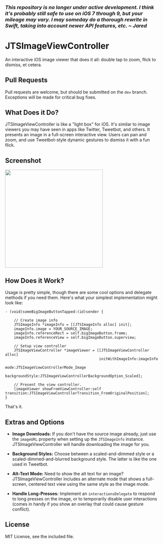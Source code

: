 ### *This repository is no longer under active development. I think it's probably still safe to use on iOS 7 through 9, but your mileage may vary. I may someday do a thorough rewrite in Swift, taking into account newer API features, etc. ~ Jared*

JTSImageViewController
======================

An interactive iOS image viewer that does it all: double tap to zoom, flick to dismiss, et cetera.

## Pull Requests

Pull requests are welcome, but should be submitted on the `dev` branch. Exceptions will be made for critical bug fixes.

## What Does it Do?

JTSImageViewController is like a "light box" for iOS. It's similar to image viewers you may have seen in apps like Twitter, Tweetbot, and others. It presents an image in a full-screen interactive view. Users can pan and zoom, and use Tweetbot-style dynamic gestures to dismiss it with a fun flick.

## Screenshot

<img width="320" src="https://raw.githubusercontent.com/jaredsinclair/JTSImageViewController/master/jts-image-viewer-screenshot.png" />

## How Does it Work?

Usage is pretty simple, though there are some cool options and delegate methods if you need them. Here's what your simplest implementation might look like:

```objc
- (void)someBigImageButtonTapped:(id)sender {
    
    // Create image info
    JTSImageInfo *imageInfo = [[JTSImageInfo alloc] init];
    imageInfo.image = YOUR_SOURCE_IMAGE;
    imageInfo.referenceRect = self.bigImageButton.frame;
    imageInfo.referenceView = self.bigImageButton.superview;
    
    // Setup view controller
    JTSImageViewController *imageViewer = [[JTSImageViewController alloc]
                                           initWithImageInfo:imageInfo
                                           mode:JTSImageViewControllerMode_Image
                                           backgroundStyle:JTSImageViewControllerBackgroundOption_Scaled];
    
    // Present the view controller.
    [imageViewer showFromViewController:self transition:JTSImageViewControllerTransition_FromOriginalPosition];
}
```

That's it.

## Extras and Options

- **Image Downloads:** If you don't have the source image already, just use the `imageURL` property when setting up the `JTSImageInfo` instance. JTSImageViewController will handle downloading the image for you.

- **Background Styles:** Choose between a scaled-and-dimmed style or a scaled-dimmed-and-blurred background style. The latter is like the one used in Tweetbot.

- **Alt-Text Mode:** Need to show the alt text for an image? JTSImageViewController includes an alternate mode that shows a full-screen, centered text view using the same style as the image mode.

- **Handle Long-Presses:** Implement an `interactionsDelegate` to respond to long presses on the image, or to temporarily disable user interactions (comes in handy if you show an overlay that could cause gesture conflict).

## License

MIT License, see the included file.
